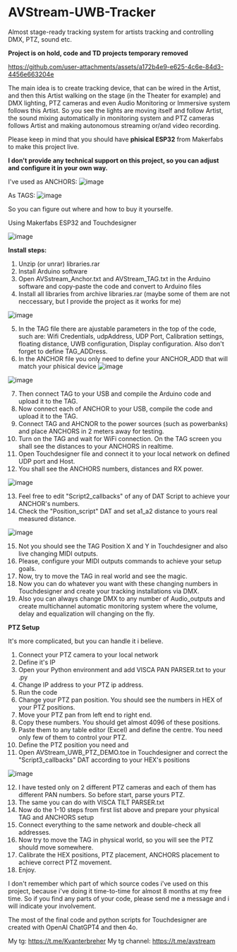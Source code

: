 # AVStream-UWB-Tracker
Almost stage-ready tracking system for artists tracking and controlling DMX, PTZ, sound etc.

**Project is on hold, code and TD projects temporary removed**

https://github.com/user-attachments/assets/a172b4e9-e625-4c6e-84d3-4456e663204e

The main idea is to create tracking device, that can be wired in the Artist, and then this Artist walking on the stage (in the Theater for example) and DMX lighting, PTZ cameras and even Audio Monitoring or Immersive system follows this Artist. So you see the lights are moving itself and follow Artist, the sound mixing automatically in monitoring system and PTZ cameras follows Artist and making autonomous streaming or/and video recording.

Please keep in mind that you should have **phisical ESP32** from Makerfabs to make this project live.

**I don't provide any technical support on this project, so you can adjust and configure it in your own way.**

I've used as ANCHORS:
![image](https://github.com/user-attachments/assets/fb5a7468-4486-4ceb-8390-29fee5c816b5)

As TAGS:
![image](https://github.com/user-attachments/assets/100cfc5a-23b6-4f1b-8020-dc920eb33b4f)

So you can figure out where and how to buy it yourselfe.

Using Makerfabs ESP32 and Touchdesigner

![image](https://github.com/user-attachments/assets/9bab0afb-6995-4125-abd7-b03cafa6ab85)

**Install steps:**

1. Unzip (or unrar) libraries.rar
2. Install Arduino software
3. Open AVSstream_Anchor.txt and AVStream_TAG.txt in the Arduino software and copy-paste the code and convert to Arduino files
4. Install all libraries from archive libraries.rar (maybe some of them are not neccessary, but I provide the project as it works for me)

![image](https://github.com/user-attachments/assets/1638b518-eef1-4bd0-9772-225348c60a62)

5. In the TAG file there are ajustable parameters in the top of the code, such are: Wifi Credentials, udpAddress, UDP Port, Calibration settings, floating distance, UWB configuration, Display configuration. Also don't forget to define TAG_ADDress.
6. In the ANCHOR file you only need to define your ANCHOR_ADD that will match your phisical device
![image](https://github.com/user-attachments/assets/fc1b9137-90b2-45cb-b729-33a5ea438197)

![image](https://github.com/user-attachments/assets/e10a0134-a3dd-436f-8e35-bd6098a6995e)

7. Then connect TAG to your USB and compile the Arduino code and upload it to the TAG.
8. Now connect each of ANCHOR to your USB, compile the code and upload it to the TAG.
9. Connect TAG and AHCNOR to the power sources (such as powerbanks) and place ANCHORS in 2 meters away for testing.
10. Turn on the TAG and wait for WiFi connection. On the TAG screen you shall see the distances to your ANCHORS in realtime.
11. Open Touchdesigner file and connect it to your local network on defined UDP port and Host.
12. You shall see the ANCHORS numbers, distances and RX power.

![image](https://github.com/user-attachments/assets/4739abfd-4ecd-4495-a934-6e80cddb3c12)

13. Feel free to edit "Script2_callbacks" of any of DAT Script to achieve your ANCHOR's numbers.
14. Check the "Position_script" DAT and set a1_a2 distance to yours real measured distance.

![image](https://github.com/user-attachments/assets/57c57ca4-8b32-4dd2-8ecd-f9988319568c)

15. Not you should see the TAG Position X and Y in Touchdesigner and also live changing MIDI outputs.
16. Please, configure your MIDI outputs commands to achieve your setup goals.
17. Now, try to move the TAG in real world and see the magic.
18. Now you can do whatever you want with these changing numbers in Touchdesigner and create your tracking installations via DMX.
19. Also you can always change DMX to any number of Audio_outputs and create multichannel automatic monitoring system where the volume, delay and equalization will changing on the fly.

**PTZ Setup**

It's more complicated, but you can handle it i believe.

1. Connect your PTZ camera to your local network
2. Define it's IP
3. Open your Python environment and add VISCA PAN PARSER.txt to your .py
4. Change IP address to your PTZ ip address.
5. Run the code
6. Change your PTZ pan position. You should see the numbers in HEX of your PTZ positions.
7. Move your PTZ pan from left end to right end.
8. Copy these numbers. You should get almost 4096 of these positions.
9. Paste them to any table editor (Excel) and define the centre. You need only few of them to control your PTZ.
10. Define the PTZ position you need and
11. Open AVStream_UWB_PTZ_DEMO.toe in Touchdesigner and correct the "Script3_callbacks" DAT according to your HEX's positions

![image](https://github.com/user-attachments/assets/8cf95456-80e9-48f0-98d9-3a2dca5a8082)

12. I have tested only on 2 different PTZ cameras and each of them has different PAN numbers. So before start, parse yours PTZ.
13. The same you can do with VISCA TILT PARSER.txt
14. Now do the 1-10 steps from first list above and prepare your physical TAG and ANCHORS setup
15. Connect everything to the same network and double-check all addresses.
16. Now try to move the TAG in physical world, so you will see the PTZ should move somewhere.
17. Calibrate the HEX positions, PTZ placement, ANCHORS placement to achieve correct PTZ movement.
18. Enjoy.

I don't remember which part of which source codes i've used on this project, because i've doing it time-to-time for almost 8 months at my free time. So if you find any parts of your code, please send me a message and i will indicate your involvement.

The most of the final code and python scripts for Touchdesigner are created with OpenAI ChatGPT4 and then 4o.

My tg: https://t.me/Kvanterbreher
My tg channel: https://t.me/avstream
